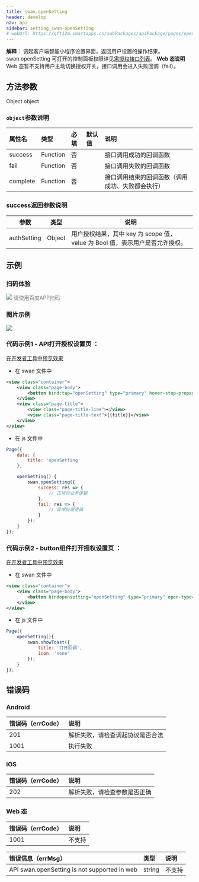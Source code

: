```yaml
---
title: swan.openSetting
header: develop
nav: api
sidebar: setting_swan-openSetting
# webUrl: https://qft12m.smartapps.cn/subPackages/apiPackage/pages/openSetting/openSetting
---
```

 

**解释**： 调起客户端智能小程序设置界面，返回用户设置的操作结果。swan.openSetting 可打开的控制面板权限详见[需授权接口列表](https://smartprogram.baidu.com/docs/develop/api/open/authorize_list/)。
**Web 态说明** Web 态暂不支持用户主动切换授权开关，接口调用会进入失败回调（fail）。

 

## 方法参数 

Object object

### `object`参数说明 

|属性名 |类型  |必填 | 默认值 |说明|
|:---- |:---- |:---- |:----|:----|
|success |Function  |  否||  接口调用成功的回调函数|
|fail  |  Function |   否 || 接口调用失败的回调函数|
|complete |   Function |   否  | | 接口调用结束的回调函数（调用成功、失败都会执行）|


### success返回参数说明  

|参数  |类型|说明 |
|---- | ---- |---- |
|authSetting|Object|用户授权结果，其中 key 为 scope 值，value 为 Bool 值，表示用户是否允许授权。|
## 示例

### 扫码体验

<div class='scan-code-container'>
    <img src="https://b.bdstatic.com/miniapp/assets/images/doc_demo/openSetting.png" class="demo-qrcode-image" />
    <font color=#777 12px>请使用百度APP扫码</font>
</div>

###  图片示例  
<div class="m-doc-custom-examples">
    <div class="m-doc-custom-examples-correct">
        <img src="https://b.bdstatic.com/miniapp/images/openSetting.gif">
    </div>
    <div class="m-doc-custom-examples-correct">
        <img src=" ">
    </div>
    <div class="m-doc-custom-examples-correct">
        <img src=" ">
    </div>     
</div> 

###  代码示例1 - API打开授权设置页 ：

<a href="swanide://fragment/1b12263b2caf52db8d7fce9f5420bf121560170167235" title="在开发者工具中预览效果" target="_self">在开发者工具中预览效果</a>

* 在 swan 文件中

```xml
<view class="container">
    <view class="page-body">
        <button bind:tap="openSetting" type="primary" hover-stop-propagation="true">打开设置</button>
    </view>
    <view class="page-title">
        <view class="page-title-line"></view>
        <view class="page-title-text">{{title}}</view>
    </view>
</view>
```

* 在 js 文件中

```js
Page({
    data: {
        title: 'openSetting'
    },

    openSetting() {
        swan.openSetting({
            success: res => {
                // 正常的业务逻辑
            },
            fail: res => {
                // 异常处理逻辑
            }
        });
    }
});
```

###   代码示例2 - button组件打开授权设置页 ：

<a href="swanide://fragment/499a6f3b829cf541f1188ed5962e660d1575205877194" title="在开发者工具中预览效果" target="_self">在开发者工具中预览效果</a>

* 在 swan 文件中

```xml
<view class="container">
    <view class="page-body">
        <button bindopensetting="openSetting" type="primary" open-type="openSetting">打开设置</button>
    </view>
</view>
```

* 在 js 文件中

```js
Page({
    openSetting(){
        swan.showToast({
            title: '打开回调',
            icon: 'none'
        });
    }
});
```

##  错误码
###  Android

|错误码（errCode）|说明|
|:--|:--|
|201|解析失败，请检查调起协议是否合法|
|1001|执行失败|

###  iOS

|错误码（errCode）|说明|
|:--|:--|
|202|解析失败，请检查参数是否正确      |

###  Web 态

|错误码（errCode）|说明|
|:--|:--|
|1001|不支持|

|错误信息（errMsg）|类型|说明|
|:--|:--|:--|
|API swan.openSetting is not supported in web|string|不支持|


